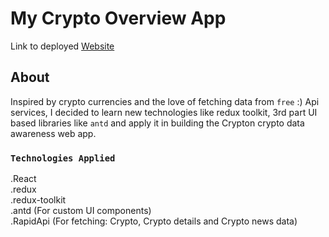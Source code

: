 # My Crypto Overview App

Link to deployed [Website](https://damzy-crypton-app.netlify.app/)

## About

Inspired by crypto currencies and the love of fetching data from `free` :) Api services,
I decided to learn new technologies like redux toolkit, 3rd part UI based libraries like `antd`
and apply it in building the Crypton crypto data awareness web app.   

### `Technologies Applied`

.React <br/>
.redux <br/>
.redux-toolkit <br/>
.antd (For custom UI components) <br/>
.RapidApi (For fetching: Crypto, Crypto details and Crypto news data)
